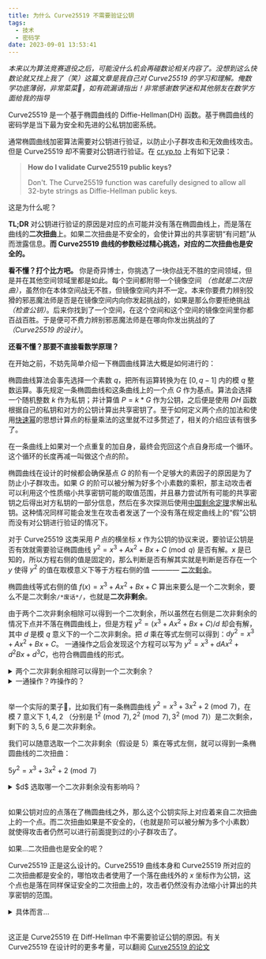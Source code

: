 ```yaml
---
title: 为什么 Curve25519 不需要验证公钥
tags:
  - 技术
  - 密码学
date: 2023-09-01 13:53:41
---
```



*本来以为算法竞赛退役之后，可能没什么机会再碰数论相关内容了。没想到这么快数论就又找上我了（笑）这篇文章是我自己对 Curve25519 的学习和理解。俺数学功底薄弱，非常菜菜🥬，如有疏漏请指出！非常感谢数学迷和其他朋友在数学方面给我的指导*

Curve25519 是一个基于椭圆曲线的 Diffie-Hellman(DH) 函数。基于椭圆曲线的密码学是当下最为安全和先进的公私钥加密系统。

通常椭圆曲线加密算法需要对公钥进行验证，以防止小子群攻击和无效曲线攻击。但是 Curve25519 却不需要对公钥进行验证。在 [cr.yp.to](https://cr.yp.to/ecdh.html) 上有如下记录：

> **How do I validate Curve25519 public keys?**
> 
> Don't. The Curve25519 function was carefully designed to allow all 32-byte strings as Diffie-Hellman public keys.

这是为什么呢？

**TL;DR** 对公钥进行验证的原因是对应的点可能并没有落在椭圆曲线上，而是落在曲线的**二次扭曲**上。如果二次扭曲是不安全的，会使计算出的共享密钥“有问题”从而泄露信息。**而 Curve25519 曲线的参数经过精心挑选，对应的二次扭曲也是安全的。**

**看不懂？打个比方吧。** 你是奇异博士，你挑选了一块你战无不胜的空间领域，但是并在其他空间领域里都是如此。每个空间都附带一个镜像空间 *（也就是二次扭曲）*，虽然你在本体空间战无不胜，但镜像空间内并不一定。本来你要费力辨别狡猾的邪恶魔法师是否是在镜像空间内向你发起挑战的，如果是那么你要拒绝挑战 *（检查公钥）*。后来你找到了一个空间，在这个空间和这个空间的镜像空间里你都百战百胜。于是便可不费力辨别邪恶魔法师是在哪向你发出挑战的了 *（Curve25519 的设计）*。

**还看不懂？那要不直接看数学原理？**

在开始之前，不妨先简单介绍一下椭圆曲线算法大概是如何进行的：

椭圆曲线算法会事先选择一个素数 $q$，把所有运算转换为在 $[0, q-1]$ 内的模 $q$ 整数运算。事先规定一条椭圆曲线和这条曲线上的一个点 $G$ 作为基点。算法会选择一个随机整数 $k$ 作为私钥；并计算值 $P=k*G$ 作为公钥，之后便是使用 $DH$ 函数根据自己的私钥和对方的公钥计算出共享密钥了。至于如何定义两个点的加法和使用[快速幂](https://oi.wiki/math/binary-exponentiation/)的思想计算点的标量乘法的这里就不过多赘述了，相关的介绍应该有很多了。

在一条曲线上如果对一个点重复的加自身，最终会兜回这个点自身形成一个循环。这个循环的长度再减一叫做这个点的阶。

椭圆曲线在设计的时候都会确保基点 $G$ 的阶有一个足够大的素因子的原因是为了防止小子群攻击。如果 $G$ 的阶可以被分解为好多个小素数的乘积，那主动攻击者可以利用这个性质缩小共享密钥可能的取值范围，并且暴力尝试所有可能的共享密钥之后得出对方私钥的一部分信息，然后在多次探测后使用[中国剩余定理](https://oi.wiki/math/number-theory/crt/)求解出私钥。这种情况同样可能会发生在攻击者发送了一个没有落在规定曲线上的“假”公钥而没有对公钥进行验证的情况下。

对于 Curve25519 这类采用 $P$ 点的横坐标 $x$ 作为公钥的协议来说，要验证公钥是否有效就需要验证椭圆曲线 $y^2 = x^3 + Ax^2 + Bx + C\pmod{q}$ 是否有解。$x$ 是已知的，所以方程右侧的值是固定的，那么判断是否有解其实就是判断是否存在一个 $y$ 使得 $y^2$ 的值在取模意义下等于方程右侧的值 ———— [二次剩余](https://oi.wiki/math/number-theory/quad-residue/)。

椭圆曲线等式右侧的值 $f(x) = x^3 + Ax^2 + Bx + C$ 算出来要么是一个二次剩余，要么不是二次剩余`/*废话*/`，也就是**二次非剩余**。

由于两个二次非剩余相除可以得到一个二次剩余，所以虽然在右侧是二次非剩余的情况下点并不落在椭圆曲线上，但是方程 $y^2 = (x^3 + Ax^2 + Bx + C) / d$ 却会有解，其中 $d$ 是模 $q$ 意义下的一个二次非剩余。把 $d$ 乘在等式左侧可以得到：$dy^2 = x^3 + Ax^2 + Bx + C$。 
一通操作之后会发现这个方程可以写为 $y^2 = x^3 + dAx^2 + d^2Bx + d^3C$，也符合椭圆曲线的形式。

<details>
  <summary>两个二次非剩余相除可以得到一个二次剩余？</summary>

  证明方法应该有很多，比如使用欧拉准则：

  $d$ 是模 $p$ 的二次剩余当且仅当： 
  $d^{\frac{p-1}{2}} \equiv 1 \pmod{p}$

  $d$ 是模 $p$ 的非二次剩余当且仅当：
  $d^{\frac{p-1}{2}} \equiv -1 \pmod{p}$

  不难推出两个二次非剩余相除可以得到一个二次剩余
</details>

<details>
  <summary>一通操作？咋操作的？</summary>

  将方程左右两侧同时乘以 $d^3$，得到：$d^4y^2 = d^3x^3 + d^3Ax^2 + d^3Bx + d^3C$ 
  进行换元：$y' = d^2y, x'=dx$，得到：$y'^2 = x'^3 + dAx'^2 + d^3Bx' + d^3C$ 
  令 $y = y', x = x'$，得到：$y^2 = x^3 + dAx^2 + d^2Bx + d^3C$
</details>

<br>

举一个实际的栗子🌰，比如我们有一条椭圆曲线 $y^2 = x^3 + 3x^2 +2\pmod{7}$，在模 $7$ 意义下 $1, 4, 2$ （分别是 $1^2\pmod{7}, 2^2\pmod{7}, 3^2\pmod{7}$）是二次剩余，剩下的 $3, 5, 6$ 是二次非剩余。

我们可以随意选取一个二次非剩余（假设是 $5$）乘在等式左侧，就可以得到一条椭圆曲线的二次扭曲：

$5y^2 = x^3 + 3x^2 +2\pmod{7}$

<details>
  <summary>$d$ 选取哪一个二次非剩余没有影响吗？</summary>
  
  选取不同的二次剩余 $d$ 得到的式子经过一个简单的换元就一样了，见[解答](https://crypto.stackexchange.com/questions/101038/are-all-quadratic-twists-of-an-elliptic-curve-equivalent)
</details>

<br>

如果公钥对应的点落在了椭圆曲线之外，那么这个公钥实际上对应着来自二次扭曲上的一个点。而二次扭曲如果是不安全的，（也就是阶可以被分解为多个小素数）就使得攻击者仍然可以进行前面提到过的小子群攻击了。

如果...二次扭曲也是安全的呢？

Curve25519 正是这么设计的。Curve25519 曲线本身和 Curve25519 所对应的二次扭曲都是安全的，哪怕攻击者使用了一个落在曲线外的 $x$ 坐标作为公钥，这个点也是落在同样保证安全的二次扭曲上的，攻击者仍然没有办法缩小计算出的共享密钥的范围。

<details>
  <summary>具体而言...</summary>

  具体而言 Curve25519 曲线本身上的点数是 $8 * p1$，其中 $p1$ 是素数 $2^{252} + 27742317777372353535851937790883648493$ 
  Curve25519 曲线的二次扭曲上的点数是 $4 * p2$，其中 $p2$ 是素数 $2^{253} - 55484635554744707071703875581767296995$

  这里没有选取点数本身是素数的曲线，原因是 Curve25519 使用的是形式为蒙哥马利的椭圆曲线，这类椭圆曲线更易于计算，但是这类曲线阶数只能是 $4$ 的倍数。 
  这也是 Curve25519 在进行生成私钥的时候抹除了最低三位的原因
</details>

<br>

这正是 Curve25519 在 Diff-Hellman 中不需要验证公钥的原因。有关 Curve25519 在设计时的更多考量，可以翻阅 [Curve25519 的论文](https://cr.yp.to/ecdh/curve25519-20060209.pdf)
